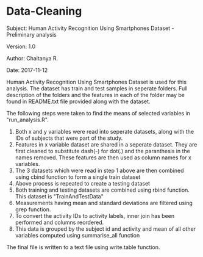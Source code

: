 # Data-Cleaning

Subject: Human Activity Recognition Using Smartphones Dataset - Preliminary analysis

Version: 1.0

Author: Chaitanya R.

Date: 2017-11-12

Human Activity Recognition Using Smartphones Dataset is used for this analysis. The dataset has train and test samples in seperate folders. Full description of the folders and the features in each of the folder may be found in README.txt file provided along with the dataset.

The following steps were taken to find the means of selected variables in "run_analysis.R".

1. Both x and y variables were read into seperate datasets, along with the IDs of subjects that were part of the study.
2. Features in x variable dataset are shared in a seperate dataset. They are first cleaned to substitute dash(-) for dot(.) and the paranthesis in the names removed. These features are then used as column names for x variables.
3. The 3 datasets which were read in step 1 above are then combined using cbind function to form a single train dataset
4. Above process is repeated to create a testing dataset
5. Both training and testing datasets are combined using rbind function. This dataset is "TrainAndTestData"
6. Measurements having mean and standard deviations are filtered using grep function. 
7. To convert the activity IDs to activity labels, inner join has been performed and columns reordered.
8. This data is grouped by the subject id and activity and mean of all other variables computed using summarise_all function

The final file is written to a text file using write.table function.
